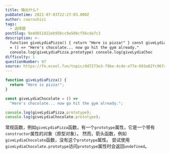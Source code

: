 ```yaml
---
title: 输出什么?
pubDatetime: 2021-07-03T22:27:03.000Z
author: caorushizi
tags:
  - 选择题
postSlug: 9edd651822eb956cc9a586cf56cda7c3
description: >-
  function giveLydiaPizza() { return "Here is pizza!" } const giveLydiaChocolate
  = () => "Here's chocolate... now go hit the gym already."
  console.log(giveLydiaPizza.prototype) console.log(giveLydiaChoc
difficulty: 1
questionNumber: 97
source: https://fe.ecool.fun/topic/dd7273e3-f9be-4cde-a77a-693a02fc967a
---
```


```javascript
function giveLydiaPizza() {
  return "Here is pizza!";
}

const giveLydiaChocolate = () =>
  "Here's chocolate... now go hit the gym already.";

console.log(giveLydiaPizza.prototype);
console.log(giveLydiaChocolate.prototype);
```

常规函数，例如`giveLydiaPizza`函数，有一个`prototype`属性，它是一个带有`constructor`属性的对象（原型对象）。 然而，箭头函数，例如`giveLydiaChocolate`函数，没有这个`prototype`属性。 尝试使用`giveLydiaChocolate.prototype`访问`prototype`属性时会返回`undefined`。
